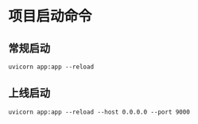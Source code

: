 # 项目启动命令

## 常规启动

```shell
uvicorn app:app --reload
```

## 上线启动

```shell
uvicorn app:app --reload --host 0.0.0.0 --port 9000
```
